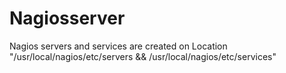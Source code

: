 # Nagiosserver

Nagios servers and services are created on Location "/usr/local/nagios/etc/servers && /usr/local/nagios/etc/services"
